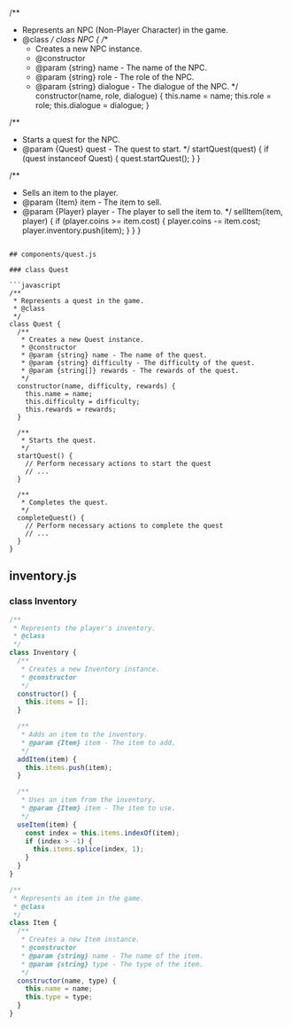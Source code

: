 /**
 * Represents an NPC (Non-Player Character) in the game.
 * @class
 */
class NPC {
  /**
   * Creates a new NPC instance.
   * @constructor
   * @param {string} name - The name of the NPC.
   * @param {string} role - The role of the NPC.
   * @param {string} dialogue - The dialogue of the NPC.
   */
  constructor(name, role, dialogue) {
    this.name = name;
    this.role = role;
    this.dialogue = dialogue;
  }

  /**
   * Starts a quest for the NPC.
   * @param {Quest} quest - The quest to start.
   */
  startQuest(quest) {
    if (quest instanceof Quest) {
      quest.startQuest();
    }
  }

  /**
   * Sells an item to the player.
   * @param {Item} item - The item to sell.
   * @param {Player} player - The player to sell the item to.
   */
  sellItem(item, player) {
    if (player.coins >= item.cost) {
      player.coins -= item.cost;
      player.inventory.push(item);
    }
  }
}
```

## components/quest.js

### class Quest

```javascript
/**
 * Represents a quest in the game.
 * @class
 */
class Quest {
  /**
   * Creates a new Quest instance.
   * @constructor
   * @param {string} name - The name of the quest.
   * @param {string} difficulty - The difficulty of the quest.
   * @param {string[]} rewards - The rewards of the quest.
   */
  constructor(name, difficulty, rewards) {
    this.name = name;
    this.difficulty = difficulty;
    this.rewards = rewards;
  }

  /**
   * Starts the quest.
   */
  startQuest() {
    // Perform necessary actions to start the quest
    // ...
  }

  /**
   * Completes the quest.
   */
  completeQuest() {
    // Perform necessary actions to complete the quest
    // ...
  }
}
```

## inventory.js

### class Inventory

```javascript
/**
 * Represents the player's inventory.
 * @class
 */
class Inventory {
  /**
   * Creates a new Inventory instance.
   * @constructor
   */
  constructor() {
    this.items = [];
  }

  /**
   * Adds an item to the inventory.
   * @param {Item} item - The item to add.
   */
  addItem(item) {
    this.items.push(item);
  }

  /**
   * Uses an item from the inventory.
   * @param {Item} item - The item to use.
   */
  useItem(item) {
    const index = this.items.indexOf(item);
    if (index > -1) {
      this.items.splice(index, 1);
    }
  }
}

/**
 * Represents an item in the game.
 * @class
 */
class Item {
  /**
   * Creates a new Item instance.
   * @constructor
   * @param {string} name - The name of the item.
   * @param {string} type - The type of the item.
   */
  constructor(name, type) {
    this.name = name;
    this.type = type;
  }
}
